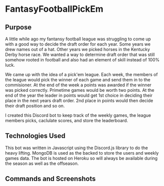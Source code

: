 # FantasyFootballPickEm

## Purpose
A little while ago my fantansy football league was struggling to come up with a good way to decide the draft order for each year. Some years we drew names out of a hat. Other years we picked horses in the Kentucky Derby horse race. We wanted a way to determine draft order that was still somehow rooted in football and also had an element of skill instead of 100% luck. 

We came up with the idea of a pick'em league. Each week, the members of the league would pick the winner of each game and send them in to the commisioner. At the end of the week a points was awarded if the winner was picked correctly. Primetime games would be worth two points. At the end of the year the leader in points would get 1st choice in deciding their place in the next years draft order. 2nd place in points would then decide their draft position and so on. 

I created this Discord bot to keep track of the weekly games, the league members picks, caclulate scores, and store the leaderboard.

## Technologies Used
This bot was written in Javascript using the Discord.js library to do the heavy lifting. MongoDB is used as the backed to store the users and weekly games data. The bot is hosted on Heroku so will always be available during the season as well as the offseason.

## Commands and Screenshots
